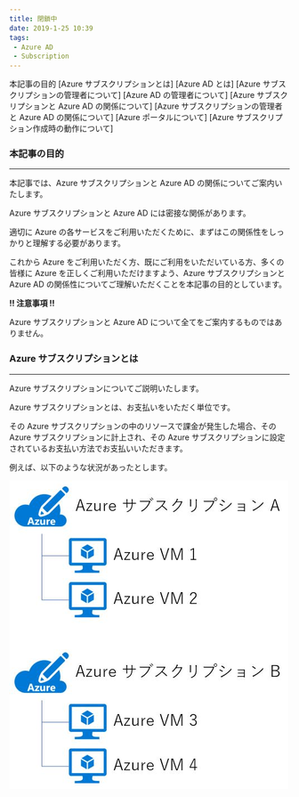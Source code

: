 ```yaml
---
title: 閉鎖中
date: 2019-1-25 10:39
tags:
 - Azure AD
 - Subscription
---
```




   本記事の目的
   [Azure サブスクリプションとは]
   [Azure AD とは]
   [Azure サブスクリプションの管理者について]
   [Azure AD の管理者について]
   [Azure サブスクリプションと Azure AD の関係について]
   [Azure サブスクリプションの管理者と Azure AD の関係について]
   [Azure ポータルについて]
   [Azure サブスクリプション作成時の動作について]


### 本記事の目的

___

本記事では、Azure サブスクリプションと Azure AD の関係についてご案内いたします。

Azure サブスクリプションと Azure AD には密接な関係があります。

適切に Azure の各サービスをご利用いただくために、まずはこの関係性をしっかりと理解する必要があります。

これから Azure をご利用いただく方、既にご利用をいただいている方、多くの皆様に Azure を正しくご利用いただけますよう、Azure サブスクリプションと Azure AD の関係性についてご理解いただくことを本記事の目的としています。

**!! 注意事項 !!**

Azure サブスクリプションと Azure AD について全てをご案内するものではありません。



### Azure サブスクリプションとは

___

Azure サブスクリプションについてご説明いたします。

Azure サブスクリプションとは、お支払いをいただく単位です。

その Azure サブスクリプションの中のリソースで課金が発生した場合、その Azure サブスクリプションに計上され、その Azure サブスクリプションに設定されているお支払い方法でお支払いいただきます。

例えば、以下のような状況があったとします。

![](./20190125a/0013.jpg)
